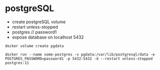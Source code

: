 # postgreSQL

- create postgreSQL volume
- restart unless-stopped
- postgres // password1
- expose database on localhost 5432

`docker volume create pgdata`

`docker run --name some-postgres -v pgdata:/var/lib/postgresql/data -e POSTGRES_PASSWORD=password1 -p 5432:5432 -d --restart unless-stopped postgres:11`
